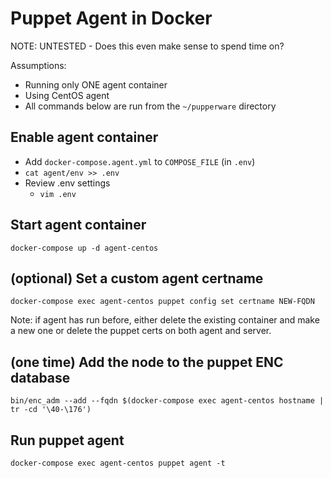 # Puppet Agent in Docker

NOTE: UNTESTED - Does this even make sense to spend time on?

Assumptions:
- Running only ONE agent container
- Using CentOS agent
- All commands below are run from the `~/pupperware` directory

## Enable agent container
- Add `docker-compose.agent.yml` to `COMPOSE_FILE` (in `.env`)
- `cat agent/env >> .env`
- Review .env settings
  - `vim .env`

## Start agent container
```shell
docker-compose up -d agent-centos
```

## (optional) Set a custom agent certname
```shell
docker-compose exec agent-centos puppet config set certname NEW-FQDN
```
Note: if agent has run before, either delete the existing container and make
a new one or delete the puppet certs on both agent and server.

## (one time) Add the node to the puppet ENC database
```shell
bin/enc_adm --add --fqdn $(docker-compose exec agent-centos hostname | tr -cd '\40-\176')
```

## Run puppet agent
```shell
docker-compose exec agent-centos puppet agent -t
```
